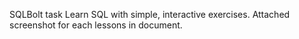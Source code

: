 SQLBolt task Learn SQL with simple, interactive exercises. Attached screenshot for each lessons in document.